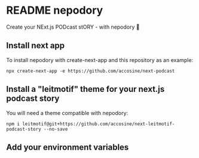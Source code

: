 # README nepodory

Create your NExt.js PODcast stORY - with nepodory 🗼

## Install next app

To install nepodory with create-next-app and this repository as an example:

    npx create-next-app -e https://github.com/accosine/next-podcast

## Install a "leitmotif" theme for your next.js podcast story

You will need a theme compatible with nepodory:

    npm i leitmotif@git+https://github.com/accosine/next-leitmotif-podcast-story --no-save

## Add your environment variables
